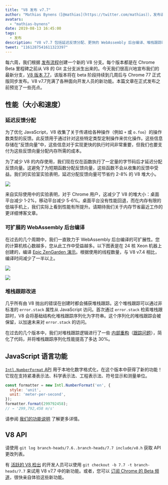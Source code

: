 ```yaml
---
title: "V8 发布 v7.7"
author: "Mathias Bynens（[@mathias](https://twitter.com/mathias)），发布说明的懒惰编写者"
avatars:
  - "mathias-bynens"
date: 2019-08-13 16:45:00
tags:
  - 发布
description: "V8 v7.7 包括延迟反馈分配、更快的 WebAssembly 后台编译、堆栈跟踪改进，以及新的 Intl.NumberFormat 功能。"
tweet: "1161287541611323397"
---
```

每六周，我们根据 [发布流程](/docs/release-process)创建一个新的 V8 分支。每个版本都是在 Chrome Beta 里程碑之前从 V8 的 Git 主分支派生出来的。今天我们很高兴地宣布我们的最新分支，[V8 版本 7.7](https://chromium.googlesource.com/v8/v8.git/+log/branch-heads/7.7)，该版本将在 beta 阶段持续到几周后与 Chrome 77 正式版同步发布。V8 v7.7充满了各种面向开发人员的新功能。本篇文章在正式发布之前预览了一些亮点。

<!--truncate-->
## 性能（大小和速度）

### 延迟反馈分配

为了优化 JavaScript，V8 收集了关于传递给各种操作（例如 `+` 或 `o.foo`）的操作数类型的反馈。此反馈用于通过针对这些特定类型定制操作来优化操作。这些信息存储在“反馈向量”中，这些信息对于实现更快的执行时间非常重要，但我们也要支付为这些反馈向量分配内存所需的成本。

为了减少 V8 的内存使用，我们现在仅在函数执行了一定量的字节码后才延迟分配反馈向量。这避免了为短期函数分配反馈向量，这些函数不会从收集的反馈中受益。我们的实验室实验表明，延迟分配反馈向量可节省约 2-8% 的 V8 堆大小。

![](/_img/v8-release-77/lazy-feedback-allocation.svg)

来自实际使用中的实验表明，对于 Chrome 用户，这减少了 V8 的堆大小：桌面平台减少 1-2%，移动平台减少 5-6%。桌面平台没有性能回退，而在内存有限的低端手机上，我们实际上看到性能有所提升。请期待我们关于内存节省最近工作的更详细博客文章。

### 可扩展的 WebAssembly 后台编译

在过去的几个周期中，我们一直致力于 WebAssembly 后台编译的可扩展性。您的计算机核心数越多，您从此工作中受益越多。以下图表是在 24 核 Xeon 机器上创建的，编译 [Epic ZenGarden 演示](https://s3.amazonaws.com/mozilla-games/ZenGarden/EpicZenGarden.html)。根据使用的线程数量，与 V8 v7.4 相比，编译时间减少了一半以上。

![](/_img/v8-release-77/liftoff-compilation-speedup.svg)

![](/_img/v8-release-77/turbofan-compilation-speedup.svg)

### 堆栈跟踪改进

几乎所有由 V8 抛出的错误在创建时都会捕获堆栈跟踪。这个堆栈跟踪可以通过非标准的 `error.stack` 属性从 JavaScript 访问。首次通过 `error.stack` 检索堆栈跟踪时，V8 会将基础结构化堆栈跟踪序列化为字符串。这个序列化的堆栈跟踪会被保留，以加速未来对 `error.stack` 的访问。

在过去的几个版本中，我们对堆栈跟踪逻辑进行了一些 [内部重构](https://docs.google.com/document/d/1WIpwLgkIyeHqZBc9D3zDtWr7PL-m_cH6mfjvmoC6kSs/edit)（[跟踪问题](https://bugs.chromium.org/p/v8/issues/detail?id=8742)），简化了代码，并将堆栈跟踪序列化性能提高了多达 30%。

## JavaScript 语言功能

[`Intl.NumberFormat` API](/features/intl-numberformat) 用于本地化数字格式化，在这个版本中获得了新的功能！它现在支持紧凑表示法、科学表示法、工程表示法、符号显示和测量单位。

```js
const formatter = new Intl.NumberFormat('en', {
  style: 'unit',
  unit: 'meter-per-second',
});
formatter.format(299792458);
// → '299,792,458 m/s'
```

请参阅 [我们的功能说明](/features/intl-numberformat) 了解更多详情。

## V8 API

请使用 `git log branch-heads/7.6..branch-heads/7.7 include/v8.h` 获取 API 更改列表。

有 [活跃的 V8 检出](/docs/source-code#using-git) 的开发人员可以使用 `git checkout -b 7.7 -t branch-heads/7.7` 来试用 V8 v7.7 中的新功能。或者，您可以 [订阅 Chrome 的 Beta 频道](https://www.google.com/chrome/browser/beta.html)，很快亲自体验这些新功能。
